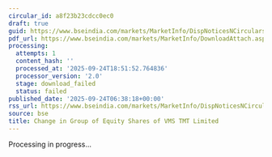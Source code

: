 ```yaml
---
circular_id: a8f23b23cdcc0ec0
draft: true
guid: https://www.bseindia.com/markets/MarketInfo/DispNoticesNCirculars.aspx?Noticeid={96048E2A-BA42-4DE2-8A67-98EAAD353750}&noticeno=20250924-3&dt=09/24/2025&icount=3&totcount=75&flag=0
pdf_url: https://www.bseindia.com/markets/MarketInfo/DownloadAttach.aspx?id=20250924-3&attachedId=
processing:
  attempts: 1
  content_hash: ''
  processed_at: '2025-09-24T18:51:52.764836'
  processor_version: '2.0'
  stage: download_failed
  status: failed
published_date: '2025-09-24T06:38:18+00:00'
rss_url: https://www.bseindia.com/markets/MarketInfo/DispNoticesNCirculars.aspx?Noticeid={96048E2A-BA42-4DE2-8A67-98EAAD353750}&noticeno=20250924-3&dt=09/24/2025&icount=3&totcount=75&flag=0
source: bse
title: Change in Group of Equity Shares of VMS TMT Limited
---
```


Processing in progress...